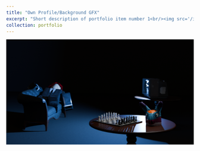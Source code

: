 ```yaml
---
title: "Own Profile/Background GFX"
excerpt: "Short description of portfolio item number 1<br/><img src='/images/New Profile Pic GFX.png'>"
collection: portfolio
---
```

<img src='/images/New Profile Pic GFX.png'>